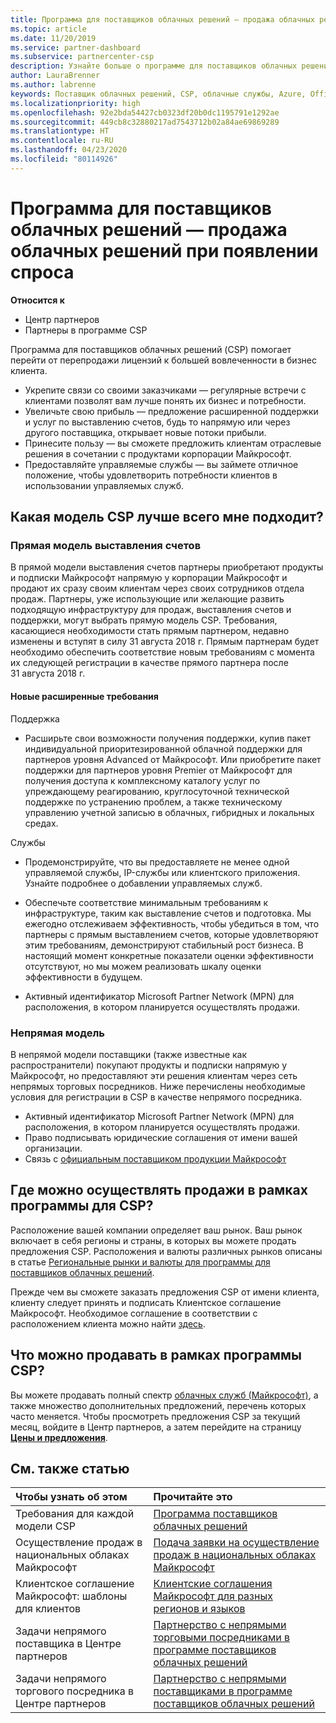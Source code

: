 ```yaml
---
title: Программа для поставщиков облачных решений — продажа облачных решений при появлении спроса | Центр партнеров
ms.topic: article
ms.date: 11/20/2019
ms.service: partner-dashboard
ms.subservice: partnercenter-csp
description: Узнайте больше о программе для поставщиков облачных решений, а именно преимуществах и различных моделях, которые помогут в развитии вашего бизнеса за счет получения новых знаний и клиентов.
author: LauraBrenner
ms.author: labrenne
keywords: Поставщик облачных решений, CSP, облачные службы, Azure, Office 365, Dynamics, партнер CSP, продажа в CSP, прямой партнер, прямой партнер CSP, непрямой торговый посредник CSP, прямой CSP, непрямой CSP, прямая модель, непрямая модель, непрямой торговый посредник, непрямой поставщик, поставщик, дистрибьютор, программа поставщиков облачных решений
ms.localizationpriority: high
ms.openlocfilehash: 92e2bda54427cb0323df20b0dc1195791e1292ae
ms.sourcegitcommit: 449cb8c32880217ad7543712b02a84ae69869289
ms.translationtype: HT
ms.contentlocale: ru-RU
ms.lasthandoff: 04/23/2020
ms.locfileid: "80114926"
---
```

# <a name="cloud-solution-provider-program---selling-in-demand-cloud-solutions"></a>Программа для поставщиков облачных решений — продажа облачных решений при появлении спроса 

**Относится к**

- Центр партнеров
- Партнеры в программе CSP

Программа для поставщиков облачных решений (CSP) помогает перейти от перепродажи лицензий к большей вовлеченности в бизнес клиента.
 
- Укрепите связи со своими заказчиками — регулярные встречи с клиентами позволят вам лучше понять их бизнес и потребности.
- Увеличьте свою прибыль — предложение расширенной поддержки и услуг по выставлению счетов, будь то напрямую или через другого поставщика, открывает новые потоки прибыли.  
- Принесите пользу — вы сможете предложить клиентам отраслевые решения в сочетании с продуктами корпорации Майкрософт.
- Предоставляйте управляемые службы — вы займете отличное положение, чтобы удовлетворить потребности клиентов в использовании управляемых служб. 

## <a name="which-csp-model-is-best-for-me"></a>Какая модель CSP лучше всего мне подходит?

### <a name="direct-bill-model"></a>Прямая модель выставления счетов

 В прямой модели выставления счетов партнеры приобретают продукты и подписки Майкрософт напрямую у корпорации Майкрософт и продают их сразу своим клиентам через своих сотрудников отдела продаж. Партнеры, уже использующие или желающие развить подходящую инфраструктуру для продаж, выставления счетов и поддержки, могут выбрать прямую модель CSP. Требования, касающиеся необходимости стать прямым партнером, недавно изменены и вступят в силу 31 августа 2018 г. Прямым партнерам будет необходимо обеспечить соответствие новым требованиям с момента их следующей регистрации в качестве прямого партнера после 31 августа 2018 г.


#### <a name="new-expanded-requirements"></a>Новые расширенные требования

Поддержка
- Расширьте свои возможности получения поддержки, купив пакет индивидуальной приоритезированной облачной поддержки для партнеров уровня Advanced от Майкрософт. Или приобретите пакет поддержки для партнеров уровня Premier от Майкрософт для получения доступа к комплексному каталогу услуг по упреждающему реагированию, круглосуточной технической поддержке по устранению проблем, а также техническому управлению учетной записью в облачных, гибридных и локальных средах. 

Службы

- Продемонстрируйте, что вы предоставляете не менее одной управляемой службы, IP-службы или клиентского приложения. Узнайте подробнее о добавлении управляемых служб.

- Обеспечьте соответствие минимальным требованиям к инфраструктуре, таким как выставление счетов и подготовка.
Мы ежегодно отслеживаем эффективность, чтобы убедиться в том, что партнеры с прямым выставлением счетов, которые удовлетворяют этим требованиям, демонстрируют стабильный рост бизнеса. В настоящий момент конкретные показатели оценки эффективности отсутствуют, но мы можем реализовать шкалу оценки эффективности в будущем. 

- Активный идентификатор Microsoft Partner Network (MPN) для расположения, в котором планируется осуществлять продажи.


### <a name="indirect-model"></a>Непрямая модель

В непрямой модели поставщики (также известные как распространители) покупают продукты и подписки напрямую у Майкрософт, но предоставляют эти решения клиентам через сеть непрямых торговых посредников. Ниже перечислены необходимые условия для регистрации в CSP в качестве непрямого посредника.

- Активный идентификатор Microsoft Partner Network (MPN) для расположения, в котором планируется осуществлять продажи.
- Право подписывать юридические соглашения от имени вашей организации.
- Связь с [официальным поставщиком продукции Майкрософт](https://partnercenter.microsoft.com/partner/find-a-provider)


## <a name="where-can-i-sell-through-the-csp-program"></a>Где можно осуществлять продажи в рамках программы для CSP?

Расположение вашей компании определяет ваш рынок. Ваш рынок включает в себя регионы и страны, в которых вы можете продать предложения CSP. Расположения и валюты различных рынков описаны в статье [Региональные рынки и валюты для программы для поставщиков облачных решений](regional-authorization-overview.md).

Прежде чем вы сможете заказать предложения CSP от имени клиента, клиенту следует принять и подписать Клиентское соглашение Майкрософт. Необходимое соглашение в соответствии с расположением клиента можно найти [здесь](agreements.md).  

## <a name="what-can-i-sell-through-the-csp-program"></a>Что можно продавать в рамках программы CSP?

Вы можете продавать полный спектр [облачных служб (Майкрософт)](https://partner.microsoft.com/cloud-solution-provider/products-and-services), а также множество дополнительных предложений, перечень которых часто меняется. Чтобы просмотреть предложения CSP за текущий месяц, войдите в Центр партнеров, а затем перейдите на страницу [**Цены и предложения**](https://partnercenter.microsoft.com/pcv/sales).

## <a name="see-also"></a>См. также статью 


|**Чтобы узнать об этом**   |**Прочитайте это**   |
|:---------------------------|:--------------------|
|Требования для каждой модели CSP   | [Программа поставщиков облачных решений](https://partnercenter.microsoft.com/partner/cloud-solution-provider)|
|Осуществление продаж в национальных облаках Майкрософт   | [Подача заявки на осуществление продаж в национальных облаках Майкрософт](csp-national-clouds-overview.md)|
|Клиентское соглашение Майкрософт: шаблоны для клиентов   |[Клиентские соглашения Майкрософт для разных регионов и языков](agreements.md)|
|Задачи непрямого поставщика в Центре партнеров  |[Партнерство с непрямыми торговыми посредниками в программе поставщиков облачных решений](indirect-provider-tasks-in-partner-center.md)|
|Задачи непрямого торгового посредника в Центре партнеров   |[Партнерство с непрямыми поставщиками в программе поставщиков облачных решений](indirect-reseller-tasks-in-partner-center.md)|
